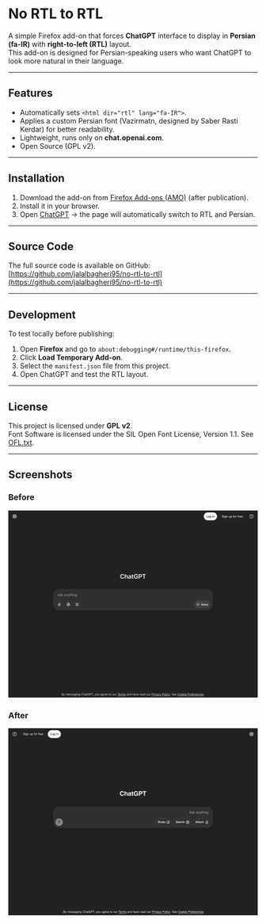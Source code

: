 # No RTL to RTL

A simple Firefox add-on that forces **ChatGPT** interface to display in **Persian (fa-IR)** with **right-to-left (RTL)** layout.  
This add-on is designed for Persian-speaking users who want ChatGPT to look more natural in their language.

---

## Features

- Automatically sets `<html dir="rtl" lang="fa-IR">`.
- Applies a custom Persian font (Vazirmatn, designed by Saber Rasti Kerdar) for better readability.
- Lightweight, runs only on **chat.openai.com**.
- Open Source (GPL v2).

---

## Installation

1. Download the add-on from [Firefox Add-ons (AMO)](https://addons.mozilla.org/) (after publication).
2. Install it in your browser.
3. Open [ChatGPT](https://chat.openai.com/) → the page will automatically switch to RTL and Persian.

---

## Source Code

The full source code is available on GitHub:  
[https://github.com/jalalbagheri95/no-rtl-to-rtl](https://github.com/jalalbagheri95/no-rtl-to-rtl)

---

## Development

To test locally before publishing:

1. Open **Firefox** and go to `about:debugging#/runtime/this-firefox`.
2. Click **Load Temporary Add-on**.
3. Select the `manifest.json` file from this project.
4. Open ChatGPT and test the RTL layout.

---

## License

This project is licensed under **GPL v2**.  
Font Software is licensed under the SIL Open Font License, Version 1.1. See [OFL.txt](/OFL.txt).

---

## Screenshots

### Before

![Before RTL](screenshots/before.png)

### After

![After RTL](screenshots/after.png)
